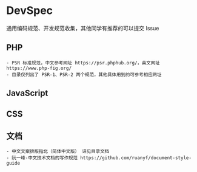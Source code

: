 # DevSpec
通用编码规范、开发规范收集，其他同学有推荐的可以提交 Issue

## PHP
    - PSR 标准规范，中文参考网址 https://psr.phphub.org/，英文网址 https://www.php-fig.org/
    - 目录仅列出了 PSR-1、PSR-2 两个规范，其他具体用到的可参考相应网址

## JavaScript

## CSS

## 文档
    - 中文文案排版指北（简体中文版） 详见目录文档
    - 阮一峰-中文技术文档的写作规范 https://github.com/ruanyf/document-style-guide
